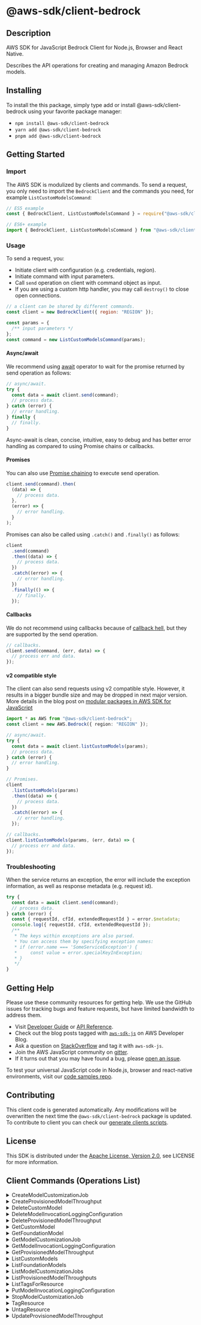<!-- generated file, do not edit directly -->

# @aws-sdk/client-bedrock

## Description

AWS SDK for JavaScript Bedrock Client for Node.js, Browser and React Native.

<p>Describes the API operations for creating and managing Amazon Bedrock models.</p>

## Installing

To install the this package, simply type add or install @aws-sdk/client-bedrock
using your favorite package manager:

- `npm install @aws-sdk/client-bedrock`
- `yarn add @aws-sdk/client-bedrock`
- `pnpm add @aws-sdk/client-bedrock`

## Getting Started

### Import

The AWS SDK is modulized by clients and commands.
To send a request, you only need to import the `BedrockClient` and
the commands you need, for example `ListCustomModelsCommand`:

```js
// ES5 example
const { BedrockClient, ListCustomModelsCommand } = require("@aws-sdk/client-bedrock");
```

```ts
// ES6+ example
import { BedrockClient, ListCustomModelsCommand } from "@aws-sdk/client-bedrock";
```

### Usage

To send a request, you:

- Initiate client with configuration (e.g. credentials, region).
- Initiate command with input parameters.
- Call `send` operation on client with command object as input.
- If you are using a custom http handler, you may call `destroy()` to close open connections.

```js
// a client can be shared by different commands.
const client = new BedrockClient({ region: "REGION" });

const params = {
  /** input parameters */
};
const command = new ListCustomModelsCommand(params);
```

#### Async/await

We recommend using [await](https://developer.mozilla.org/en-US/docs/Web/JavaScript/Reference/Operators/await)
operator to wait for the promise returned by send operation as follows:

```js
// async/await.
try {
  const data = await client.send(command);
  // process data.
} catch (error) {
  // error handling.
} finally {
  // finally.
}
```

Async-await is clean, concise, intuitive, easy to debug and has better error handling
as compared to using Promise chains or callbacks.

#### Promises

You can also use [Promise chaining](https://developer.mozilla.org/en-US/docs/Web/JavaScript/Guide/Using_promises#chaining)
to execute send operation.

```js
client.send(command).then(
  (data) => {
    // process data.
  },
  (error) => {
    // error handling.
  }
);
```

Promises can also be called using `.catch()` and `.finally()` as follows:

```js
client
  .send(command)
  .then((data) => {
    // process data.
  })
  .catch((error) => {
    // error handling.
  })
  .finally(() => {
    // finally.
  });
```

#### Callbacks

We do not recommend using callbacks because of [callback hell](http://callbackhell.com/),
but they are supported by the send operation.

```js
// callbacks.
client.send(command, (err, data) => {
  // process err and data.
});
```

#### v2 compatible style

The client can also send requests using v2 compatible style.
However, it results in a bigger bundle size and may be dropped in next major version. More details in the blog post
on [modular packages in AWS SDK for JavaScript](https://aws.amazon.com/blogs/developer/modular-packages-in-aws-sdk-for-javascript/)

```ts
import * as AWS from "@aws-sdk/client-bedrock";
const client = new AWS.Bedrock({ region: "REGION" });

// async/await.
try {
  const data = await client.listCustomModels(params);
  // process data.
} catch (error) {
  // error handling.
}

// Promises.
client
  .listCustomModels(params)
  .then((data) => {
    // process data.
  })
  .catch((error) => {
    // error handling.
  });

// callbacks.
client.listCustomModels(params, (err, data) => {
  // process err and data.
});
```

### Troubleshooting

When the service returns an exception, the error will include the exception information,
as well as response metadata (e.g. request id).

```js
try {
  const data = await client.send(command);
  // process data.
} catch (error) {
  const { requestId, cfId, extendedRequestId } = error.$metadata;
  console.log({ requestId, cfId, extendedRequestId });
  /**
   * The keys within exceptions are also parsed.
   * You can access them by specifying exception names:
   * if (error.name === 'SomeServiceException') {
   *     const value = error.specialKeyInException;
   * }
   */
}
```

## Getting Help

Please use these community resources for getting help.
We use the GitHub issues for tracking bugs and feature requests, but have limited bandwidth to address them.

- Visit [Developer Guide](https://docs.aws.amazon.com/sdk-for-javascript/v3/developer-guide/welcome.html)
  or [API Reference](https://docs.aws.amazon.com/AWSJavaScriptSDK/v3/latest/index.html).
- Check out the blog posts tagged with [`aws-sdk-js`](https://aws.amazon.com/blogs/developer/tag/aws-sdk-js/)
  on AWS Developer Blog.
- Ask a question on [StackOverflow](https://stackoverflow.com/questions/tagged/aws-sdk-js) and tag it with `aws-sdk-js`.
- Join the AWS JavaScript community on [gitter](https://gitter.im/aws/aws-sdk-js-v3).
- If it turns out that you may have found a bug, please [open an issue](https://github.com/aws/aws-sdk-js-v3/issues/new/choose).

To test your universal JavaScript code in Node.js, browser and react-native environments,
visit our [code samples repo](https://github.com/aws-samples/aws-sdk-js-tests).

## Contributing

This client code is generated automatically. Any modifications will be overwritten the next time the `@aws-sdk/client-bedrock` package is updated.
To contribute to client you can check our [generate clients scripts](https://github.com/aws/aws-sdk-js-v3/tree/main/scripts/generate-clients).

## License

This SDK is distributed under the
[Apache License, Version 2.0](http://www.apache.org/licenses/LICENSE-2.0),
see LICENSE for more information.

## Client Commands (Operations List)

<details>
<summary>
CreateModelCustomizationJob
</summary>

[Command API Reference](https://docs.aws.amazon.com/AWSJavaScriptSDK/v3/latest/client/bedrock/command/CreateModelCustomizationJobCommand/) / [Input](https://docs.aws.amazon.com/AWSJavaScriptSDK/v3/latest/Package/-aws-sdk-client-bedrock/Interface/CreateModelCustomizationJobCommandInput/) / [Output](https://docs.aws.amazon.com/AWSJavaScriptSDK/v3/latest/Package/-aws-sdk-client-bedrock/Interface/CreateModelCustomizationJobCommandOutput/)

</details>
<details>
<summary>
CreateProvisionedModelThroughput
</summary>

[Command API Reference](https://docs.aws.amazon.com/AWSJavaScriptSDK/v3/latest/client/bedrock/command/CreateProvisionedModelThroughputCommand/) / [Input](https://docs.aws.amazon.com/AWSJavaScriptSDK/v3/latest/Package/-aws-sdk-client-bedrock/Interface/CreateProvisionedModelThroughputCommandInput/) / [Output](https://docs.aws.amazon.com/AWSJavaScriptSDK/v3/latest/Package/-aws-sdk-client-bedrock/Interface/CreateProvisionedModelThroughputCommandOutput/)

</details>
<details>
<summary>
DeleteCustomModel
</summary>

[Command API Reference](https://docs.aws.amazon.com/AWSJavaScriptSDK/v3/latest/client/bedrock/command/DeleteCustomModelCommand/) / [Input](https://docs.aws.amazon.com/AWSJavaScriptSDK/v3/latest/Package/-aws-sdk-client-bedrock/Interface/DeleteCustomModelCommandInput/) / [Output](https://docs.aws.amazon.com/AWSJavaScriptSDK/v3/latest/Package/-aws-sdk-client-bedrock/Interface/DeleteCustomModelCommandOutput/)

</details>
<details>
<summary>
DeleteModelInvocationLoggingConfiguration
</summary>

[Command API Reference](https://docs.aws.amazon.com/AWSJavaScriptSDK/v3/latest/client/bedrock/command/DeleteModelInvocationLoggingConfigurationCommand/) / [Input](https://docs.aws.amazon.com/AWSJavaScriptSDK/v3/latest/Package/-aws-sdk-client-bedrock/Interface/DeleteModelInvocationLoggingConfigurationCommandInput/) / [Output](https://docs.aws.amazon.com/AWSJavaScriptSDK/v3/latest/Package/-aws-sdk-client-bedrock/Interface/DeleteModelInvocationLoggingConfigurationCommandOutput/)

</details>
<details>
<summary>
DeleteProvisionedModelThroughput
</summary>

[Command API Reference](https://docs.aws.amazon.com/AWSJavaScriptSDK/v3/latest/client/bedrock/command/DeleteProvisionedModelThroughputCommand/) / [Input](https://docs.aws.amazon.com/AWSJavaScriptSDK/v3/latest/Package/-aws-sdk-client-bedrock/Interface/DeleteProvisionedModelThroughputCommandInput/) / [Output](https://docs.aws.amazon.com/AWSJavaScriptSDK/v3/latest/Package/-aws-sdk-client-bedrock/Interface/DeleteProvisionedModelThroughputCommandOutput/)

</details>
<details>
<summary>
GetCustomModel
</summary>

[Command API Reference](https://docs.aws.amazon.com/AWSJavaScriptSDK/v3/latest/client/bedrock/command/GetCustomModelCommand/) / [Input](https://docs.aws.amazon.com/AWSJavaScriptSDK/v3/latest/Package/-aws-sdk-client-bedrock/Interface/GetCustomModelCommandInput/) / [Output](https://docs.aws.amazon.com/AWSJavaScriptSDK/v3/latest/Package/-aws-sdk-client-bedrock/Interface/GetCustomModelCommandOutput/)

</details>
<details>
<summary>
GetFoundationModel
</summary>

[Command API Reference](https://docs.aws.amazon.com/AWSJavaScriptSDK/v3/latest/client/bedrock/command/GetFoundationModelCommand/) / [Input](https://docs.aws.amazon.com/AWSJavaScriptSDK/v3/latest/Package/-aws-sdk-client-bedrock/Interface/GetFoundationModelCommandInput/) / [Output](https://docs.aws.amazon.com/AWSJavaScriptSDK/v3/latest/Package/-aws-sdk-client-bedrock/Interface/GetFoundationModelCommandOutput/)

</details>
<details>
<summary>
GetModelCustomizationJob
</summary>

[Command API Reference](https://docs.aws.amazon.com/AWSJavaScriptSDK/v3/latest/client/bedrock/command/GetModelCustomizationJobCommand/) / [Input](https://docs.aws.amazon.com/AWSJavaScriptSDK/v3/latest/Package/-aws-sdk-client-bedrock/Interface/GetModelCustomizationJobCommandInput/) / [Output](https://docs.aws.amazon.com/AWSJavaScriptSDK/v3/latest/Package/-aws-sdk-client-bedrock/Interface/GetModelCustomizationJobCommandOutput/)

</details>
<details>
<summary>
GetModelInvocationLoggingConfiguration
</summary>

[Command API Reference](https://docs.aws.amazon.com/AWSJavaScriptSDK/v3/latest/client/bedrock/command/GetModelInvocationLoggingConfigurationCommand/) / [Input](https://docs.aws.amazon.com/AWSJavaScriptSDK/v3/latest/Package/-aws-sdk-client-bedrock/Interface/GetModelInvocationLoggingConfigurationCommandInput/) / [Output](https://docs.aws.amazon.com/AWSJavaScriptSDK/v3/latest/Package/-aws-sdk-client-bedrock/Interface/GetModelInvocationLoggingConfigurationCommandOutput/)

</details>
<details>
<summary>
GetProvisionedModelThroughput
</summary>

[Command API Reference](https://docs.aws.amazon.com/AWSJavaScriptSDK/v3/latest/client/bedrock/command/GetProvisionedModelThroughputCommand/) / [Input](https://docs.aws.amazon.com/AWSJavaScriptSDK/v3/latest/Package/-aws-sdk-client-bedrock/Interface/GetProvisionedModelThroughputCommandInput/) / [Output](https://docs.aws.amazon.com/AWSJavaScriptSDK/v3/latest/Package/-aws-sdk-client-bedrock/Interface/GetProvisionedModelThroughputCommandOutput/)

</details>
<details>
<summary>
ListCustomModels
</summary>

[Command API Reference](https://docs.aws.amazon.com/AWSJavaScriptSDK/v3/latest/client/bedrock/command/ListCustomModelsCommand/) / [Input](https://docs.aws.amazon.com/AWSJavaScriptSDK/v3/latest/Package/-aws-sdk-client-bedrock/Interface/ListCustomModelsCommandInput/) / [Output](https://docs.aws.amazon.com/AWSJavaScriptSDK/v3/latest/Package/-aws-sdk-client-bedrock/Interface/ListCustomModelsCommandOutput/)

</details>
<details>
<summary>
ListFoundationModels
</summary>

[Command API Reference](https://docs.aws.amazon.com/AWSJavaScriptSDK/v3/latest/client/bedrock/command/ListFoundationModelsCommand/) / [Input](https://docs.aws.amazon.com/AWSJavaScriptSDK/v3/latest/Package/-aws-sdk-client-bedrock/Interface/ListFoundationModelsCommandInput/) / [Output](https://docs.aws.amazon.com/AWSJavaScriptSDK/v3/latest/Package/-aws-sdk-client-bedrock/Interface/ListFoundationModelsCommandOutput/)

</details>
<details>
<summary>
ListModelCustomizationJobs
</summary>

[Command API Reference](https://docs.aws.amazon.com/AWSJavaScriptSDK/v3/latest/client/bedrock/command/ListModelCustomizationJobsCommand/) / [Input](https://docs.aws.amazon.com/AWSJavaScriptSDK/v3/latest/Package/-aws-sdk-client-bedrock/Interface/ListModelCustomizationJobsCommandInput/) / [Output](https://docs.aws.amazon.com/AWSJavaScriptSDK/v3/latest/Package/-aws-sdk-client-bedrock/Interface/ListModelCustomizationJobsCommandOutput/)

</details>
<details>
<summary>
ListProvisionedModelThroughputs
</summary>

[Command API Reference](https://docs.aws.amazon.com/AWSJavaScriptSDK/v3/latest/client/bedrock/command/ListProvisionedModelThroughputsCommand/) / [Input](https://docs.aws.amazon.com/AWSJavaScriptSDK/v3/latest/Package/-aws-sdk-client-bedrock/Interface/ListProvisionedModelThroughputsCommandInput/) / [Output](https://docs.aws.amazon.com/AWSJavaScriptSDK/v3/latest/Package/-aws-sdk-client-bedrock/Interface/ListProvisionedModelThroughputsCommandOutput/)

</details>
<details>
<summary>
ListTagsForResource
</summary>

[Command API Reference](https://docs.aws.amazon.com/AWSJavaScriptSDK/v3/latest/client/bedrock/command/ListTagsForResourceCommand/) / [Input](https://docs.aws.amazon.com/AWSJavaScriptSDK/v3/latest/Package/-aws-sdk-client-bedrock/Interface/ListTagsForResourceCommandInput/) / [Output](https://docs.aws.amazon.com/AWSJavaScriptSDK/v3/latest/Package/-aws-sdk-client-bedrock/Interface/ListTagsForResourceCommandOutput/)

</details>
<details>
<summary>
PutModelInvocationLoggingConfiguration
</summary>

[Command API Reference](https://docs.aws.amazon.com/AWSJavaScriptSDK/v3/latest/client/bedrock/command/PutModelInvocationLoggingConfigurationCommand/) / [Input](https://docs.aws.amazon.com/AWSJavaScriptSDK/v3/latest/Package/-aws-sdk-client-bedrock/Interface/PutModelInvocationLoggingConfigurationCommandInput/) / [Output](https://docs.aws.amazon.com/AWSJavaScriptSDK/v3/latest/Package/-aws-sdk-client-bedrock/Interface/PutModelInvocationLoggingConfigurationCommandOutput/)

</details>
<details>
<summary>
StopModelCustomizationJob
</summary>

[Command API Reference](https://docs.aws.amazon.com/AWSJavaScriptSDK/v3/latest/client/bedrock/command/StopModelCustomizationJobCommand/) / [Input](https://docs.aws.amazon.com/AWSJavaScriptSDK/v3/latest/Package/-aws-sdk-client-bedrock/Interface/StopModelCustomizationJobCommandInput/) / [Output](https://docs.aws.amazon.com/AWSJavaScriptSDK/v3/latest/Package/-aws-sdk-client-bedrock/Interface/StopModelCustomizationJobCommandOutput/)

</details>
<details>
<summary>
TagResource
</summary>

[Command API Reference](https://docs.aws.amazon.com/AWSJavaScriptSDK/v3/latest/client/bedrock/command/TagResourceCommand/) / [Input](https://docs.aws.amazon.com/AWSJavaScriptSDK/v3/latest/Package/-aws-sdk-client-bedrock/Interface/TagResourceCommandInput/) / [Output](https://docs.aws.amazon.com/AWSJavaScriptSDK/v3/latest/Package/-aws-sdk-client-bedrock/Interface/TagResourceCommandOutput/)

</details>
<details>
<summary>
UntagResource
</summary>

[Command API Reference](https://docs.aws.amazon.com/AWSJavaScriptSDK/v3/latest/client/bedrock/command/UntagResourceCommand/) / [Input](https://docs.aws.amazon.com/AWSJavaScriptSDK/v3/latest/Package/-aws-sdk-client-bedrock/Interface/UntagResourceCommandInput/) / [Output](https://docs.aws.amazon.com/AWSJavaScriptSDK/v3/latest/Package/-aws-sdk-client-bedrock/Interface/UntagResourceCommandOutput/)

</details>
<details>
<summary>
UpdateProvisionedModelThroughput
</summary>

[Command API Reference](https://docs.aws.amazon.com/AWSJavaScriptSDK/v3/latest/client/bedrock/command/UpdateProvisionedModelThroughputCommand/) / [Input](https://docs.aws.amazon.com/AWSJavaScriptSDK/v3/latest/Package/-aws-sdk-client-bedrock/Interface/UpdateProvisionedModelThroughputCommandInput/) / [Output](https://docs.aws.amazon.com/AWSJavaScriptSDK/v3/latest/Package/-aws-sdk-client-bedrock/Interface/UpdateProvisionedModelThroughputCommandOutput/)

</details>
